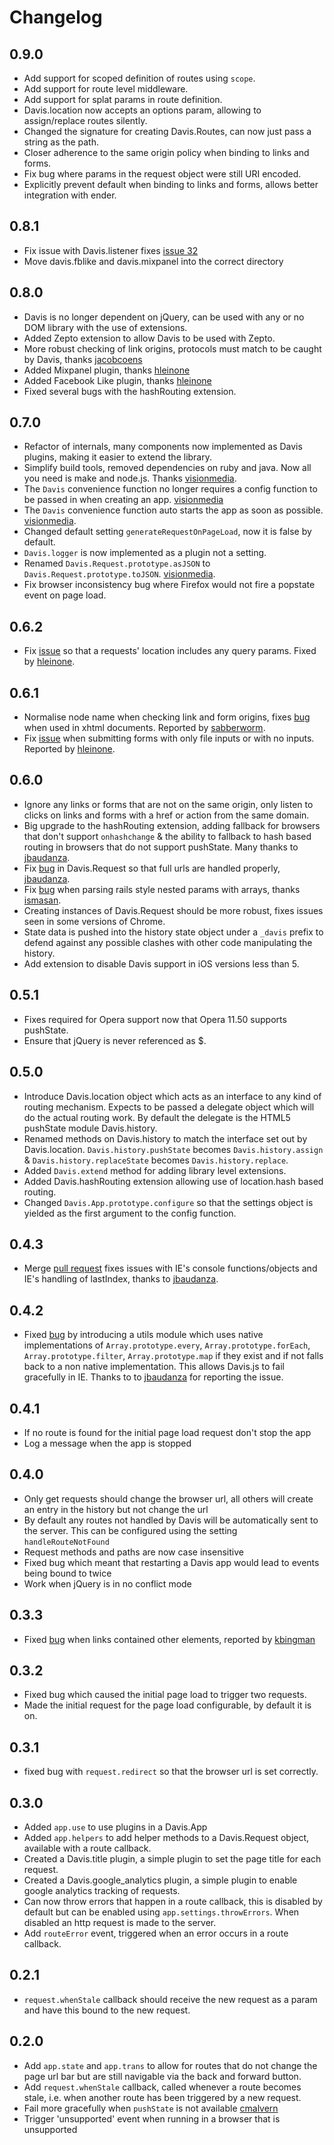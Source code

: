# Changelog

## 0.9.0

* Add support for scoped definition of routes using `scope`.
* Add support for route level middleware.
* Add support for splat params in route definition.
* Davis.location now accepts an options param, allowing to assign/replace routes silently.
* Changed the signature for creating Davis.Routes, can now just pass a string as the path.
* Closer adherence to the same origin policy when binding to links and forms.
* Fix bug where params in the request object were still URI encoded.
* Explicitly prevent default when binding to links and forms, allows better integration with ender.

## 0.8.1

* Fix issue with Davis.listener fixes [issue 32](https://github.com/olivernn/davis.js/issues/32)
* Move davis.fblike and davis.mixpanel into the correct directory

## 0.8.0

* Davis is no longer dependent on jQuery, can be used with any or no DOM library with the use of extensions.
* Added Zepto extension to allow Davis to be used with Zepto.
* More robust checking of link origins, protocols must match to be caught by Davis, thanks [jacobcoens](http://github.com/jacobcoens)
* Added Mixpanel plugin, thanks [hleinone](https://github.com/hleinone)
* Added Facebook Like plugin, thanks [hleinone](https://github.com/hleinone)
* Fixed several bugs with the hashRouting extension.

## 0.7.0

* Refactor of internals, many components now implemented as Davis plugins, making it easier to extend the library.
* Simplify build tools, removed dependencies on ruby and java.  Now all you need is make and node.js.  Thanks [visionmedia](http://github.com/visionmedia).
* The `Davis` convenience function no longer requires a config function to be passed in when creating an app.  [visionmedia](http://github.com/visionmedia)
* The `Davis` convenience function auto starts the app as soon as possible. [visionmedia](http://github.com/visionmedia).
* Changed default setting `generateRequestOnPageLoad`, now it is false by default.
* `Davis.logger` is now implemented as a plugin not a setting.
* Renamed `Davis.Request.prototype.asJSON` to `Davis.Request.prototype.toJSON`. [visionmedia](http://github.com/visionmedia).
* Fix browser inconsistency bug where Firefox would not fire a popstate event on page load.

## 0.6.2

* Fix [issue](https://github.com/olivernn/davis.js/pull/16) so that a requests' location includes any query params.  Fixed by [hleinone](https://github.com/hleinone).

## 0.6.1

* Normalise node name when checking link and form origins, fixes [bug](https://github.com/olivernn/davis.js/pull/12) when used in xhtml documents.  Reported by [sabberworm](https://github.com/sabberworm).
* Fix [issue](https://github.com/olivernn/davis.js/issues/14) when submitting forms with only file inputs or with no inputs.  Reported by [hleinone](https://github.com/hleinone).

## 0.6.0

* Ignore any links or forms that are not on the same origin, only listen to clicks on links and forms with a href or action from the same domain.
* Big upgrade to the hashRouting extension, adding fallback for browsers that don't support `onhashchange` & the ability to fallback to hash based routing in browsers that do not support pushState.  Many thanks to [jbaudanza](https://github.com/jbaudanza).
* Fix [bug](https://github.com/olivernn/davis.js/pull/6) in Davis.Request so that full urls are handled properly, [jbaudanza](https://github.com/jbaudanza).
* Fix [bug](https://github.com/olivernn/davis.js/pull/8) when parsing rails style nested params with arrays, thanks [ismasan](https://github.com/ismasan).
* Creating instances of Davis.Request should be more robust, fixes issues seen in some versions of Chrome.
* State data is pushed into the history state object under a `_davis` prefix to defend against any possible clashes with other code manipulating the history.
* Add extension to disable Davis support in iOS versions less than 5.

## 0.5.1

* Fixes required for Opera support now that Opera 11.50 supports pushState.
* Ensure that jQuery is never referenced as $.

## 0.5.0

* Introduce Davis.location object which acts as an interface to any kind of routing mechanism.  Expects to be passed a delegate object which will do the actual routing work.  By default the delegate is the HTML5 pushState module Davis.history.
* Renamed methods on Davis.history to match the interface set out by Davis.location.  `Davis.history.pushState` becomes `Davis.history.assign` & `Davis.history.replaceState` becomes `Davis.history.replace`.
* Added `Davis.extend` method for adding library level extensions.
* Added Davis.hashRouting extension allowing use of location.hash based routing.
* Changed `Davis.App.prototype.configure` so that the settings object is yielded as the first argument to the config function.

## 0.4.3

* Merge [pull request](https://github.com/olivernn/davis.js/pull/4) fixes issues with IE's console functions/objects and IE's handling of lastIndex, thanks to [jbaudanza](https://github.com/jbaudanza).

## 0.4.2

* Fixed [bug](https://github.com/olivernn/davis.js/issues#issue/3) by introducing a utils module which uses native implementations of `Array.prototype.every`, `Array.prototype.forEach`, `Array.prototype.filter`, `Array.prototype.map` if they exist and if not falls back to a non native implementation.  This allows Davis.js to fail gracefully in IE.  Thanks to to [jbaudanza](https://github.com/jbaudanza) for reporting the issue.

## 0.4.1

* If no route is found for the initial page load request don't stop the app
* Log a message when the app is stopped

## 0.4.0

* Only get requests should change the browser url, all others will create an entry in the history but not change the url
* By default any routes not handled by Davis will be automatically sent to the server.  This can be configured using the setting `handleRouteNotFound`
* Request methods and paths are now case insensitive
* Fixed bug which meant that restarting a Davis app would lead to events being bound to twice
* Work when jQuery is in no conflict mode

## 0.3.3

* Fixed [bug](https://github.com/olivernn/davis.js/issues#issue/2) when links contained other elements, reported by [kbingman](https://github.com/kbingman)

## 0.3.2

* Fixed bug which caused the initial page load to trigger two requests.
* Made the initial request for the page load configurable, by default it is on.

## 0.3.1

* fixed bug with `request.redirect` so that the browser url is set correctly.

## 0.3.0

* Added `app.use` to use plugins in a Davis.App
* Added `app.helpers` to add helper methods to a Davis.Request object, available with a route callback.
* Created a Davis.title plugin, a simple plugin to set the page title for each request.
* Created a Davis.google_analytics plugin, a simple plugin to enable google analytics tracking of requests.
* Can now throw errors that happen in a route callback, this is disabled by default but can be enabled using `app.settings.throwErrors`.  When disabled an http request is made to the server.
* Add `routeError` event, triggered when an error occurs in a route callback.

## 0.2.1

* `request.whenStale` callback should receive the new request as a param and have this bound to the
new request.

## 0.2.0

* Add `app.state` and `app.trans` to allow for routes that do not change the page url bar but are still navigable via the back and forward button.
* Add `request.whenStale` callback, called whenever a route becomes stale, i.e. when another route has been triggered by a new request.
* Fail more gracefully when `pushState` is not available [cmalvern](https://github.com/cmalven)
* Trigger 'unsupported' event when running in a browser that is unsupported